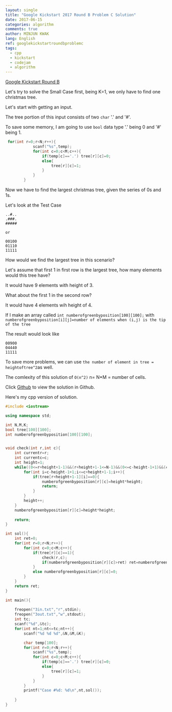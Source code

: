 ```yaml
---
layout: single
title: "Google Kickstart 2017 Round B Problem C Solution"
date: 2017-06-15
categories: algorithm
comments: true
author: MINJUN KWAK
lang: English
ref: googlekickstartroundbproblemc
tags:
  - cpp
  - kickstart
  - codejam
  - algorithm
---
```


[Google Kickstart Round B]({{"https://code.google.com/codejam/contest/11304486/dashboard#s=p2"}})  

Let's try to solve the Small Case first, being K=1, we only have to find one christmas tree.

Let's start with getting an input. 

The tree portion of this input consists of two ```char``` '.' and '#'.

To save some memory, I am going to use ```bool``` data type '.' being 0 and '#' being 1.

```cpp
 for(int r=0;r<N;r++){
            scanf("%s",temp);
            for(int c=0;c<M;c++){
                if(temp[c]=='.') tree[r][c]=0;
                else{ 
                    tree[r][c]=1;
                }
            }
        }
```

Now we have to find the largest christmas tree, given the series of 0s and 1s.

Let's look at the Test Case

```
..#..
.###.
#####

or

00100
01110
11111
```

How would we find the largest tree in this scenario?

Let's assume that first 1 in first row is the largest tree, how many elements would this tree have?

It would have 9 elements with height of 3.

What about the first 1 in the second row?

It would have 4 elements wih height of 4.

If I make an array called ```int numberofgreenbyposition[100][100];``` with ```numberofgreenbyposition[i][j]=number of elements when (i,j) is the tip of the tree```

The result would look like

```
00900
04440
11111
```

To save more problems, we can use ```the number of element in tree = heightoftree^2```as well.

The comlexity of this solution of ```O(n^2)``` n= N*M = number of cells.

Click [Github]({{"https://github.com/Hanuu/google_kickstart_solution/blob/master/KickStart/2017RoundB/3.1.cpp"}}) to view the solution in Github. 

Here's my cpp version of solution.

```cpp
#include <iostream>

using namespace std;

int N,M,K;
bool tree[100][100];
int numberofgreenbyposition[100][100];


void check(int r,int c){
    int currentr=r;
    int currentc=c;
    int height=1;
    while((0<=r+height+1-1)&&(r+height+1-1<=N-1)&&(0<=c-height-1+1)&&(c+height+1-1<=M-1)){
        for(int i=c-height-1+1;i<=c+height+1-1;i++){
            if(tree[r+height+1-1][i]==0){
                numberofgreenbyposition[r][c]=height*height;
                return;
            }
        }
        height++;
    }
    numberofgreenbyposition[r][c]=height*height;
    
    return;
}

int sol(){
    int ret=0;
    for(int r=0;r<N;r++){
        for(int c=0;c<M;c++){
            if(tree[r][c]==1){
                check(r,c);
                if(numberofgreenbyposition[r][c]>ret) ret=numberofgreenbyposition[r][c];
            }
            else numberofgreenbyposition[r][c]=0;
        }   
    }
    return ret;
}

int main(){
    
    freopen("3in.txt","r",stdin);
    freopen("3out.txt","w",stdout);
    int tc;
    scanf("%d",&tc);
    for(int nt=1;nt<=tc;nt++){
        scanf("%d %d %d",&N,&M,&K);

        char temp[100];
        for(int r=0;r<N;r++){
            scanf("%s",temp);
            for(int c=0;c<M;c++){
                if(temp[c]=='.') tree[r][c]=0;
                else{ 
                    tree[r][c]=1;
                }
            }
        }
        printf("Case #%d: %d\n",nt,sol());
        
    }
}


```
